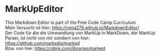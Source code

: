 # MarkUpEditor
This Markdown Editor is part of the Free Code Camp Curriculum
</br> Mein Versucht ist hier: https://nima279.github.io/MarkdownEditor/
</br> Der Code für die die Umwandlung von MarkUp in MarkDown, der MarkUp Parser, ist nicht von mir sondern von hier: https://github.com/markedjs/marked
</br> Bzw. von hier: https://cdnjs.com/libraries/marked
